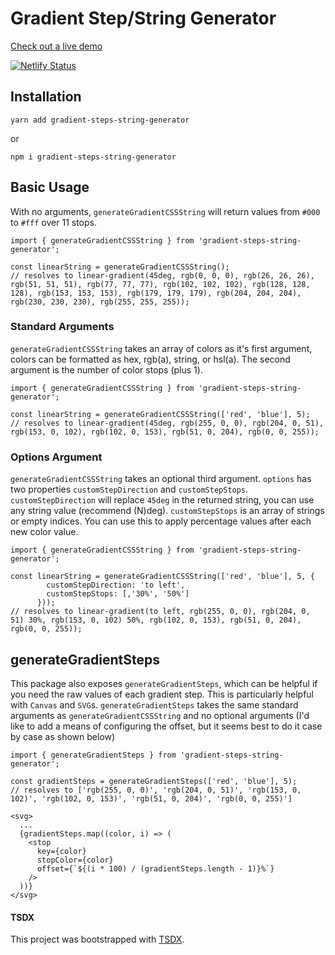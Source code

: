 # Gradient Step/String Generator

[Check out a live demo](https://gradient-string-generator.netlify.com/)

[![Netlify Status](https://api.netlify.com/api/v1/badges/e50b3e66-9e16-4dd1-bccf-906cd0325c70/deploy-status)](https://app.netlify.com/sites/gradient-string-generator/deploys)

## Installation

`yarn add gradient-steps-string-generator`

or

`npm i gradient-steps-string-generator`

## Basic Usage

With no arguments, `generateGradientCSSString` will return values from `#000` to `#fff` over 11 stops.

```
import { generateGradientCSSString } from 'gradient-steps-string-generator';

const linearString = generateGradientCSSString();
// resolves to linear-gradient(45deg, rgb(0, 0, 0), rgb(26, 26, 26), rgb(51, 51, 51), rgb(77, 77, 77), rgb(102, 102, 102), rgb(128, 128, 128), rgb(153, 153, 153), rgb(179, 179, 179), rgb(204, 204, 204), rgb(230, 230, 230), rgb(255, 255, 255));
```

### Standard Arguments

`generateGradientCSSString` takes an array of colors as it's first argument, colors can be formatted as hex, rgb(a), string, or hsl(a). The second argument is the number of color stops (plus 1).

```
import { generateGradientCSSString } from 'gradient-steps-string-generator';

const linearString = generateGradientCSSString(['red', 'blue'], 5);
// resolves to linear-gradient(45deg, rgb(255, 0, 0), rgb(204, 0, 51), rgb(153, 0, 102), rgb(102, 0, 153), rgb(51, 0, 204), rgb(0, 0, 255));
```

### Options Argument

`generateGradientCSSString` takes an optional third argument. `options` has two properties `customStepDirection` and `customStepStops`. `customStepDirection` will replace `45deg` in the returned string, you can use any string value (recommend (N)deg). `customStepStops` is an array of strings or empty indices. You can use this to apply percentage values after each new color value.

```
import { generateGradientCSSString } from 'gradient-steps-string-generator';

const linearString = generateGradientCSSString(['red', 'blue'], 5, {
        customStepDirection: 'to left',
        customStepStops: [,'30%', '50%']
      }));
// resolves to linear-gradient(to left, rgb(255, 0, 0), rgb(204, 0, 51) 30%, rgb(153, 0, 102) 50%, rgb(102, 0, 153), rgb(51, 0, 204), rgb(0, 0, 255));
```

## generateGradientSteps

This package also exposes `generateGradientSteps`, which can be helpful if you need the raw values of each gradient step. This is particularly helpful with `Canvas` and `SVG`s. `generateGradientSteps` takes the same standard arguments as `generateGradientCSSString` and no optional arguments (I'd like to add a means of configuring the offset, but it seems best to do it case by case as shown below)

```
import { generateGradientSteps } from 'gradient-steps-string-generator';

const gradientSteps = generateGradientSteps(['red', 'blue'], 5);
// resolves to ['rgb(255, 0, 0)', 'rgb(204, 0, 51)', 'rgb(153, 0, 102)', 'rgb(102, 0, 153)', 'rgb(51, 0, 204)', 'rgb(0, 0, 255)']

<svg>
  ...
  {gradientSteps.map((color, i) => (
    <stop
      key={color}
      stopColor={color}
      offset={`${(i * 100) / (gradientSteps.length - 1)}%`}
    />
  ))}
</svg>
```

#### TSDX
This project was bootstrapped with [TSDX](https://github.com/jaredpalmer/tsdx).
